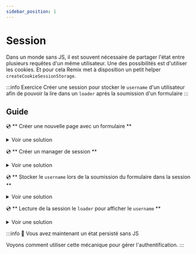 ```yaml
---
sidebar_position: 1
---
```


# Session

Dans un monde sans JS, il est souvent nécessaire de partager l'état entre plusieurs requêtes d'un même utilisateur. Une des possibilités est d'utiliser les cookies. Et pour cela Remix met à disposition un petit helper `createCookieSessionStorage`.

:::info Exercice
Créer une session pour stocker le `username` d'un utilisateur afin de pouvoir la lire dans un `loader` après la soumission d'un formulaire
:::

## Guide

💿 ** Créer une nouvelle page avec un formulaire **

<details>
  <summary>Voir une solution</summary>

```tsx title="app/test-session.tsx"
import { Form } from "@remix-run/react";

export default function Layout() {
  return (
    <div>
      <div>Je suis {name}</div>
      <Form method="post">
        <label>
          Qui etes vous ?
          <input autoComplete="off" name="name" />
        </label>

        <button type="submit">Valider</button>
      </Form>
    </div>
  );
}
```

</details>

💿 ** Créer un manager de session **

<details>
  <summary>Voir une solution</summary>

```tsx title="app/utils/user-session.server.ts"
import { createCookieSessionStorage } from "@remix-run/node";

const { getSession, commitSession, destroySession } = createCookieSessionStorage({
  cookie: {
    name: "__devoxx-remix",
    httpOnly: true,
    maxAge: 60,
    path: "/",
    sameSite: "lax",
    secrets: ["jx!bnVNNqJ%4q2&8W6FoMOh!YeBGf&t#swtf&p#ORC"],
    secure: true,
  },
});

export { getSession, commitSession, destroySession };
```

</details>

💿 ** Stocker le `username` lors de la soumission du formulaire dans la session **

<details>
  <summary>Voir une solution</summary>

```tsx title="app/test-session.tsx"
import { ActionArgs } from "@remix-run/node";

export const action = async ({ request }: ActionArgs) => {
  const formData = await request.formData();
  const name = formData.get("name").toString() || "";
  const userSession = await getSession(request.headers.get("Cookie"));
  userSession.set("name", name);
  return redirect(".", {
    headers: {
      "Set-Cookie": await commitSession(userSession),
    },
  });
};
```

</details>

💿 ** Lecture de la session le `loader` pour afficher le `username` **

<details>
  <summary>Voir une solution</summary>

```tsx title="app/test-session.tsx"
import { LoaderArgs, json } from "@remix-run/node";
import { Form, useLoaderData } from "@remix-run/react";

// highlight-start
export const loader = async ({ request }: LoaderArgs) => {
  const userSession = await getSession(request.headers.get("Cookie"));
  const name = userSession.get("name");
  return json({ name });
};
// highlight-end

export default function Layout() {
  // highlight-next-line
  const { name } = useLoaderData<typeof loader>();

  return (
    <div>
      {/* highlight-next-line */}
      <div>Je suis {name}</div>
      <Form method="post">
        <label>
          Qui etes vous ?
          <input autoComplete="off" name="name" />
        </label>

        <button type="submit">Valider</button>
      </Form>
    </div>
  );
}
```

</details>

:::info 👏 Vous avez maintenant un état persisté sans JS

Voyons comment utiliser cette mécanique pour gérer l'authentification.
:::

```

```
